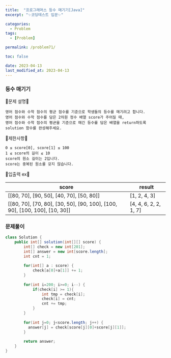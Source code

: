 ```yaml
---
title:  "프로그래머스 등수 매기기[Java]"
excerpt: "✨코딩테스트 입문✨"

categories:
  - Problem
tags:
  - [Problem]

permalink: /problem71/

toc: false

date: 2023-04-13
last_modified_at: 2023-04-13
---
```

### 등수 매기기

💫문제 설명💫

```
영어 점수와 수학 점수의 평균 점수를 기준으로 학생들의 등수를 매기려고 합니다. 
영어 점수와 수학 점수를 담은 2차원 정수 배열 score가 주어질 때, 
영어 점수와 수학 점수의 평균을 기준으로 매긴 등수를 담은 배열을 return하도록 solution 함수를 완성해주세요.
```

💫제한사항💫

```
0 ≤ score[0], score[1] ≤ 100
1 ≤ score의 길이 ≤ 10
score의 원소 길이는 2입니다.
score는 중복된 원소를 갖지 않습니다.
```

💫입출력 ex💫

|score|result|
|------|---|
|[[80, 70], [90, 50], [40, 70], [50, 80]]|[1, 2, 4, 3]|
|[[80, 70], [70, 80], [30, 50], [90, 100], [100, 90], [100, 100], [10, 30]]|[4, 4, 6, 2, 2, 1, 7]|


### 문제풀이

```java
class Solution {
    public int[] solution(int[][] score) {
        int[] check = new int[201];
        int[] answer = new int[score.length];
        int cnt = 1;
        
        for(int[] a : score) {
            check[a[0]+a[1]] += 1;
        }            
        
        for(int i=200; i>=0; i--) {
            if(check[i] >= 1){
                int tmp = check[i];
                check[i] = cnt;
                cnt += tmp;
            }
        }
        
        for(int j=0; j<score.length; j++) {
          answer[j] = check[score[j][0]+score[j][1]];
        }
        
        return answer;
    }
}
```
